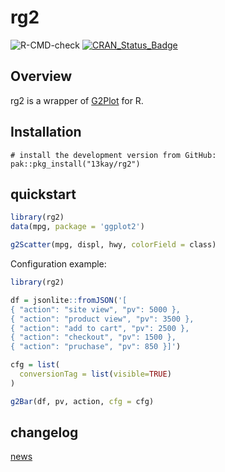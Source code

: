 # rg2

![R-CMD-check](https://github.com/13kay/rg2/workflows/R-CMD-check/badge.svg)
[![CRAN\_Status\_Badge](https://www.r-pkg.org/badges/version/rg2)](https://cran.r-project.org/package=rg2)

## Overview

rg2 is a wrapper of [G2Plot](https://g2plot.antv.antgroup.com/) for R.

## Installation

```
# install the development version from GitHub:
pak::pkg_install("13kay/rg2")
```

## quickstart

``` r
library(rg2)
data(mpg, package = 'ggplot2')

g2Scatter(mpg, displ, hwy, colorField = class)
```

Configuration example:

```r
library(rg2)

df = jsonlite::fromJSON('[
{ "action": "site view", "pv": 5000 },
{ "action": "product view", "pv": 3500 },
{ "action": "add to cart", "pv": 2500 },
{ "action": "checkout", "pv": 1500 },
{ "action": "pruchase", "pv": 850 }]')

cfg = list(
  conversionTag = list(visible=TRUE)
)

g2Bar(df, pv, action, cfg = cfg)
```

## changelog
[news](NEWS.md)
